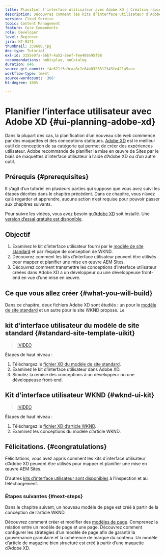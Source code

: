 ```yaml
---
title: Planifier l’interface utilisateur avec Adobe XD | Création rapide de site AEM
description: Découvrez comment les kits d’interface utilisateur d’Adobe XD peuvent être utilisés pour concevoir et accélérer votre mise en œuvre Adobe Experience Manager Sites.
version: Cloud Service
topic: Content Management
feature: Core Components
role: Developer
level: Beginner
jira: KT-9371
thumbnail: 338680.jpg
doc-type: Tutorial
exl-id: 3155e0fa-56b7-4a52-8eef-fee488e95f68
recommendations: noDisplay, noCatalog
duration: 646
source-git-commit: f4c621f3a9caa8c2c64b8323312343fe421a5aee
workflow-type: tm+mt
source-wordcount: '366'
ht-degree: 100%

---
```


# Planifier l’interface utilisateur avec Adobe XD {#ui-planning-adobe-xd}

Dans la plupart des cas, la planification d’un nouveau site web commence par des maquettes et des conceptions statiques. [Adobe XD](https://www.adobe.com/fr/products/xd.html) est le meilleur outil de conception de sa catégorie qui permet de créer des expériences utilisateur. Adobe recommande de planifier la mise en œuvre de Sites par le biais de maquettes d’interface utilisateur à l’aide d’Adobe XD ou d’un autre outil.

## Prérequis {#prerequisites}

Il s’agit d’un tutoriel en plusieurs parties qui suppose que vous avez suivi les étapes décrites dans le chapitre précédent. Dans ce chapitre, vous n’avez qu’à regarder et apprendre, aucune action n’est requise pour pouvoir passer aux chapitres suivants.

Pour suivre les vidéos, vous avez besoin qu’[Adobe XD](https://www.adobe.com/fr/products/xd/pricing/free-trial.html) soit installé. Une [version d’essai gratuite est disponible](https://www.adobe.com/fr/products/xd/pricing/free-trial.html).

## Objectif

1. Examinez le kit d’interface utilisateur fourni par le [modèle de site standard](https://github.com/adobe/aem-site-template-standard) et par l’équipe de conception de WKND.
1. Découvrez comment les kits d’interface utilisateur peuvent être utilisés pour mapper et planifier une mise en œuvre AEM Sites.
1. Découvrez comment transmettre les conceptions d’interface utilisateur créées dans Adobe XD à un développeur ou une développeuse front-end en vue d’une mise en œuvre.

## Ce que vous allez créer {#what-you-will-build}

Dans ce chapitre, deux fichiers Adobe XD sont étudiés : un pour le [modèle de site standard](https://github.com/adobe/aem-site-template-standard) et un autre pour le site WKND proposé. Le

## kit d’interface utilisateur du modèle de site standard {#standard-site-template-uikit}

>[!VIDEO](https://video.tv.adobe.com/v/338680?quality=12&learn=on)

Étapes de haut niveau :

1. Téléchargez le [fichier XD du modèle de site standard](https://github.com/adobe/aem-site-template-standard/raw/main/files/wireframe.xd).
1. Examinez le kit d’interface utilisateur dans Adobe XD.
1. Simulez la remise des conceptions à un développeur ou une développeuse front-end.

## Kit d’interface utilisateur WKND {#wknd-ui-kit}

>[!VIDEO](https://video.tv.adobe.com/v/30214?quality=12&learn=on)

Étapes de haut niveau :

1. Téléchargez le [fichier XD d’article WKND](https://github.com/adobe/aem-guides-wknd/releases/download/aem-guides-wknd-0.0.2/AEM_UI-kit-WKND-article-design.xd).
1. Examinez les conceptions du modèle d’article WKND.

## Félicitations. {#congratulations}

Félicitations, vous avez appris comment les kits d’interface utilisateur d’Adobe XD peuvent être utilisés pour mapper et planifier une mise en œuvre AEM Sites.

D’autres [kits d’interface utilisateur sont disponibles](https://www.adobe.com/fr/products/xd/features/ui-kits.html) à l’inspection et au téléchargement.

### Étapes suivantes {#next-steps}

Dans le chapitre suivant, un nouveau modèle de page est créé à partir de la conception de l’article WKND.

Découvrez comment créer et modifier des [modèles de page](./page-templates.md). Comprenez la relation entre un modèle de page et une page. Découvrez comment configurer les stratégies d’un modèle de page afin de garantir la gouvernance granulaire et la cohérence de marque du contenu.  Un modèle d’article de magazine bien structuré est créé à partir d’une maquette d’Adobe XD.
